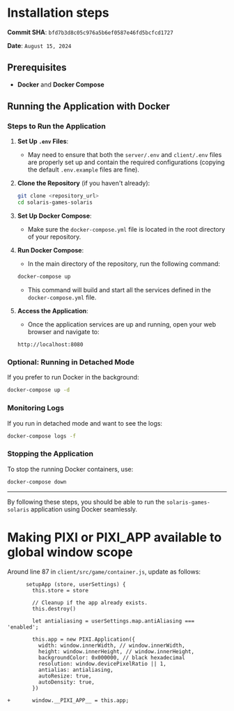 # Installation steps

**Commit SHA**: `bfd7b3d8c05c976a5b6ef0587e46fd5bcfcd1727`

**Date**: `August 15, 2024`

## Prerequisites
- **Docker** and **Docker Compose**

## Running the Application with Docker

### Steps to Run the Application

1. **Set Up `.env` Files**:
   - May need to ensure that both the `server/.env` and `client/.env` files are properly set up and contain the required configurations (copying the default `.env.example` files are fine).

2. **Clone the Repository** (if you haven't already):
   ```bash
   git clone <repository_url>
   cd solaris-games-solaris
   ```

3. **Set Up Docker Compose**:
   - Make sure the `docker-compose.yml` file is located in the root directory of your repository.

4. **Run Docker Compose**:
   - In the main directory of the repository, run the following command:
   ```bash
   docker-compose up
   ```
   - This command will build and start all the services defined in the `docker-compose.yml` file.

5. **Access the Application**:
   - Once the application services are up and running, open your web browser and navigate to:
   ```
   http://localhost:8080
   ```

### Optional: Running in Detached Mode
If you prefer to run Docker in the background:
```bash
docker-compose up -d
```

### Monitoring Logs
If you run in detached mode and want to see the logs:
```bash
docker-compose logs -f
```

### Stopping the Application
To stop the running Docker containers, use:
```bash
docker-compose down
```

---

By following these steps, you should be able to run the `solaris-games-solaris` application using Docker seamlessly.

# Making PIXI or __PIXI_APP__ available to global window scope

Around line 87 in `client/src/game/container.js`, update as follows:

```
	  setupApp (store, userSettings) {
	    this.store = store

	    // Cleanup if the app already exists.
	    this.destroy()

	    let antialiasing = userSettings.map.antiAliasing === 'enabled';

	    this.app = new PIXI.Application({
	      width: window.innerWidth, // window.innerWidth,
	      height: window.innerHeight, // window.innerHeight,
	      backgroundColor: 0x000000, // black hexadecimal
	      resolution: window.devicePixelRatio || 1,
	      antialias: antialiasing,
	      autoResize: true,
	      autoDensity: true,
	    })

+	    window.__PIXI_APP__ = this.app;
```
